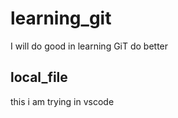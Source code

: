 # learning_git

I will do good in learning GiT
do better


## local_file
this i am trying in vscode

